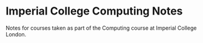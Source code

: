 # Imperial College Computing Notes

Notes for courses taken as part of the Computing course at Imperial College London. 
